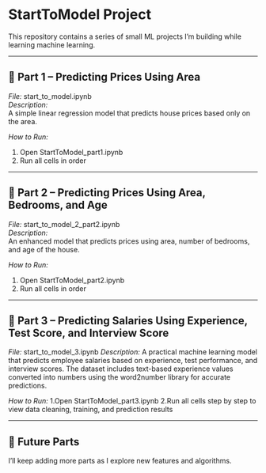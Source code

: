 # StartToModel Project

This repository contains a series of small ML projects I’m building while learning machine learning.

---

## 📘 Part 1 – Predicting Prices Using Area
*File:* start_to_model.ipynb  
*Description:*  
A simple linear regression model that predicts house prices based only on the area.

*How to Run:*
1. Open StartToModel_part1.ipynb
2. Run all cells in order

---

## 📗 Part 2 – Predicting Prices Using Area, Bedrooms, and Age
*File:* start_to_model_2_part2.ipynb  
*Description:*  
An enhanced model that predicts prices using area, number of bedrooms, and age of the house.

*How to Run:*
1. Open StartToModel_part2.ipynb
2. Run all cells in order

---

## 📘 Part 3 – Predicting Salaries Using Experience, Test Score, and Interview Score
*File:* start_to_model_3.ipynb
*Description:*
A practical machine learning model that predicts employee salaries based on experience, test performance, and interview scores. The dataset includes text-based experience values converted into numbers using the word2number library for accurate predictions.

*How to Run:*
1.Open StartToModel_part3.ipynb
2.Run all cells step by step to view data cleaning, training, and prediction results

---

## 🧠 Future Parts
I’ll keep adding more parts as I explore new features and algorithms.
